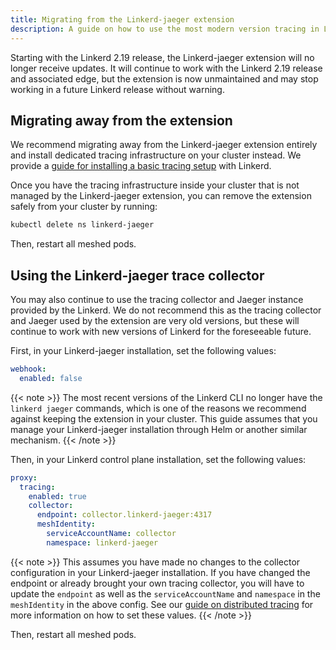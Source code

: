 ```yaml
---
title: Migrating from the Linkerd-jaeger extension
description: A guide on how to use the most modern version tracing in Linkerd.
---
```


Starting with the Linkerd 2.19 release, the Linkerd-jaeger extension will no
longer receive updates. It will continue to work with the Linkerd 2.19 release
and associated edge, but the extension is now unmaintained and may stop working
in a future Linkerd release without warning.

## Migrating away from the extension

We recommend migrating away from the Linkerd-jaeger extension entirely and
install dedicated tracing infrastructure on your cluster instead. We provide a
[guide for installing a basic tracing setup](distributed-tracing) with
Linkerd.

Once you have the tracing infrastructure inside your cluster that is not managed
by the Linkerd-jaeger extension, you can remove the extension safely from your
cluster by running:

```bash
kubectl delete ns linkerd-jaeger
```

Then, restart all meshed pods.

## Using the Linkerd-jaeger trace collector

You may also continue to use the tracing collector and Jaeger instance provided
by the Linkerd. We do not recommend this as the tracing collector and Jaeger
used by the extension are very old versions, but these will continue to work
with new versions of Linkerd for the foreseeable future.

First, in your Linkerd-jaeger installation, set the following values:

```yaml
webhook:
  enabled: false
```

{{< note >}}
The most recent versions of the Linkerd CLI no longer have the
`linkerd jaeger` commands, which is one of the reasons we recommend against
keeping the extension in your cluster. This guide assumes that you manage your
Linkerd-jaeger installation through Helm or another similar mechanism.
{{< /note >}}

Then, in your Linkerd control plane installation, set the following values:

```yaml
proxy:
  tracing:
    enabled: true
    collector:
      endpoint: collector.linkerd-jaeger:4317
      meshIdentity:
        serviceAccountName: collector
        namespace: linkerd-jaeger
```

{{< note >}}
This assumes you have made no changes to the collector configuration in your
Linkerd-jaeger installation. If you have changed the endpoint or already brought
your own tracing collector, you will have to update the `endpoint` as well as
the `serviceAccountName` and `namespace` in the `meshIdentity` in the above
config. See our [guide on distributed tracing](distributed-tracing) for more
information on how to set these values.
{{< /note >}}

Then, restart all meshed pods.
